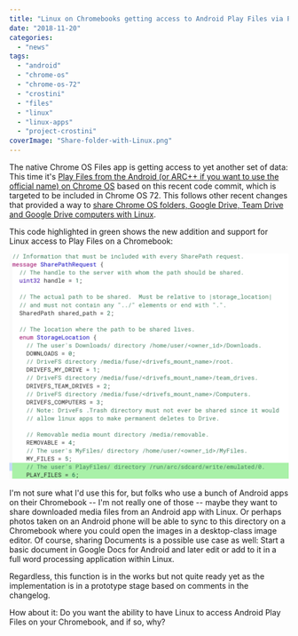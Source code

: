 ```yaml
---
title: "Linux on Chromebooks getting access to Android Play Files via Project Crostini"
date: "2018-11-20"
categories: 
  - "news"
tags: 
  - "android"
  - "chrome-os"
  - "chrome-os-72"
  - "crostini"
  - "files"
  - "linux"
  - "linux-apps"
  - "project-crostini"
coverImage: "Share-folder-with-Linux.png"
---
```


The native Chrome OS Files app is getting access to yet another set of data: This time it's [Play Files from the Android (or ARC++ if you want to use the official name) on Chrome OS](https://chromium-review.googlesource.com/c/chromiumos/platform2/+/1338781) based on this recent code commit, which is targeted to be included in Chrome OS 72. This follows other recent changes that provided a way to [share Chrome OS folders, Google Drive, Team Drive and Google Drive computers with Linux](https://www.aboutchromebooks.com/news/project-crostini-share-google-drive-team-drives-computer-linux-chromebook/).

This code highlighted in green shows the new addition and support for Linux access to Play Files on a Chromebook:

[![](images/crostini-share-android-play-files-1024x822.png)](https://www.aboutchromebooks.com/news/linux-on-chromebooks-getting-access-to-android-play-files-via-project-crostini/attachment/crostini-share-android-play-files/)

I'm not sure what I'd use this for, but folks who use a bunch of Android apps on their Chromebook -- I'm not really one of those -- maybe they want to share downloaded media files from an Android app with Linux. Or perhaps photos taken on an Android phone will be able to sync to this directory on a Chromebook where you could open the images in a desktop-class image editor. Of course, sharing Documents is a possible use case as well: Start a basic document in Google Docs for Android and later edit or add to it in a full word processing application within Linux.

Regardless, this function is in the works but not quite ready yet as the implementation is in a prototype stage based on comments in the changelog.

How about it: Do you want the ability to have Linux to access Android Play Files on your Chromebook, and if so, why?
